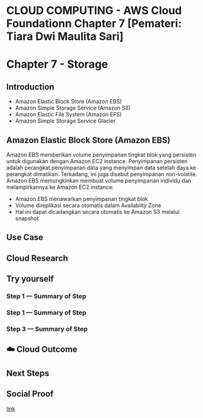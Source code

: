 # CLOUD COMPUTING - AWS Cloud Foundationn Chapter 7 [Pemateri: Tiara Dwi Maulita Sari]
# Chapter 7 - Storage
## Introduction
- Amazon Elastic Block Store (Amazon EBS)
- Amazon Simple Storage Service (Amazon S3)
- Amazon Elastic File System (Amazon EFS)
- Amazon Simple Storage Service Glacier
## Amazon Elastic Block Store (Amazon EBS)
  Amazon EBS memberikan volume penyimpanan tingkat blok yang persisten untuk digunakan dengan Amazon EC2 instance. Penyimpanan persisten adalah perangkat penyimpanan data yang menyimpan data setelah daya ke perangkat dimatikan. Terkadang, ini juga disebut penyimpanan non-volatile.
  Amazon EBS memungkinkan membuat volume penyimpanan individu dan melampirkannya ke Amazon EC2 instance:
  - Amazon EBS menawarkan penyimpanan tingkat blok
  - Volume direplikasi secara otomatis dalam Availabilty Zone
  - Hal ini dapat dicadangkan secara otomatis ke Amazon S3 melalui snapshot
## Use Case



## Cloud Research



## Try yourself



### Step 1 — Summary of Step



### Step 1 — Summary of Step


### Step 3 — Summary of Step



## ☁️ Cloud Outcome



## Next Steps



## Social Proof



[link](link)

